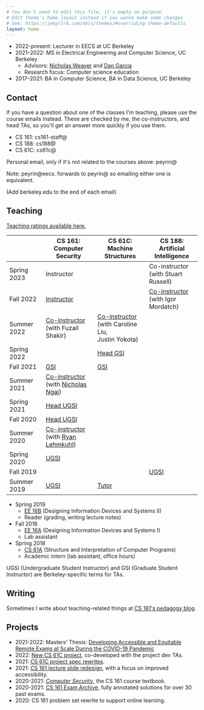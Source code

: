 ```yaml
---
# You don't need to edit this file, it's empty on purpose.
# Edit theme's home layout instead if you wanna make some changes
# See: https://jekyllrb.com/docs/themes/#overriding-theme-defaults
layout: home
---
```


- 2022-present: Lecturer in EECS at UC Berkeley
- 2021–2022: MS in Electrical Engineering and Computer Science, UC Berkeley
  - Advisors: [Nicholas Weaver](http://www1.icsi.berkeley.edu/~nweaver/) and [Dan Garcia](https://people.eecs.berkeley.edu/~ddgarcia/)
  - Research focus: Computer science education
- 2017–2021: BA in Computer Science, BA in Data Science, UC Berkeley

## Contact

If you have a question about one of the classes I'm teaching, please use the course emails instead. These are checked by me, the co-instructors, and head TAs, so you'll get an answer more quickly if you use them.
- CS 161: cs161-staff@
- CS 188: cs188@
- CS 61C: cs61c@

Personal email, only if it's not related to the courses above: peyrin@

Note: peyrin@eecs. forwards to peyrin@ so emailing either one is equivalent.

(Add berkeley.edu to the end of each email)


## Teaching

[Teaching ratings available here.](https://hkn.eecs.berkeley.edu/coursesurveys/instructor/Kao,Peyrin)

<table>
<colgroup>
  <col span="1" style="width: 19%;">
  <col span="1" style="width: 27%;">
  <col span="1" style="width: 27%;">
  <col span="1" style="width: 27%;">
</colgroup>
<thead>
  <tr>
    <th></th>
    <th>CS 161: Computer Security</th>
    <th>CS 61C: Machine Structures</th>
    <th>CS 188: Artificial Intelligence</th>
  </tr>
</thead>
<tbody>
  <tr>
    <td>Spring 2023</td>
    <td>Instructor</td>
    <td></td>
    <td>Co-instructor<br>(with Stuart Russell)</td>
  </tr>
  <tr>
    <td>Fall 2022</td>
    <td><a href="https://fa22.cs161.org" target="_blank" rel="noopener noreferrer">Instructor</a></td>
    <td></td>
    <td><a href="https://inst.eecs.berkeley.edu/~cs188/fa22" target="_blank" rel="noopener noreferrer">Co-instructor</a><br>(with Igor Mordatch)</td>
  </tr>
  <tr>
    <td>Summer 2022</td>
    <td><a href="https://su22.cs161.org" target="_blank" rel="noopener noreferrer">Co-instructor</a><br>(with Fuzail Shakir)</td>
    <td><a href="https://cs61c.org/su22" target="_blank" rel="noopener noreferrer">Co-instructor</a><br>(with Caroline Liu,<br>Justin Yokota)</td>
    <td></td>
  </tr>
  <tr>
    <td>Spring 2022</td>
    <td></td>
    <td><a href="https://cs61c.org/sp22/" target="_blank" rel="noopener noreferrer">Head GSI</a></td>
    <td></td>
  </tr>
  <tr>
    <td>Fall 2021<br></td>
    <td><a href="https://fa21.cs161.org/" target="_blank" rel="noopener noreferrer">GSI</a></td>
    <td><a href="https://cs61c.org/fa21/" target="_blank" rel="noopener noreferrer">GSI</a></td>
    <td></td>
  </tr>
  <tr>
    <td>Summer 2021</td>
    <td><a href="https://su21.cs161.org/" target="_blank" rel="noopener noreferrer">Co-instructor</a><br>(with <a href="https://ngai.me/" target="_blank" rel="noopener noreferrer">Nicholas Ngai</a>)</td>
    <td></td>
    <td></td>
  </tr>
  <tr>
    <td>Spring 2021</td>
    <td><a href="https://sp21.cs161.org/" target="_blank" rel="noopener noreferrer">Head UGSI</a></td>
    <td></td>
    <td></td>
  </tr>
  <tr>
    <td>Fall 2020</td>
    <td><a href="https://fa20.cs161.org/" target="_blank" rel="noopener noreferrer">Head UGSI</a></td>
    <td></td>
    <td></td>
  </tr>
  <tr>
    <td>Summer 2020<br></td>
    <td><a href="https://su20.cs161.org/" target="_blank" rel="noopener noreferrer">Co-instructor</a><br>(with <a href="https://ryanleh.me/" target="_blank" rel="noopener noreferrer">Ryan Lehmkuhl</a>)<br></td>
    <td></td>
    <td></td>
  </tr>
  <tr>
    <td>Spring 2020</td>
    <td><a href="https://sp20.cs161.org/" target="_blank" rel="noopener noreferrer">UGSI</a></td>
    <td></td>
    <td></td>
  </tr>
  <tr>
    <td>Fall 2019</td>
    <td></td>
    <td></td>
    <td><a href="https://inst.eecs.berkeley.edu/~cs188/fa19/" target="_blank" rel="noopener noreferrer">UGSI</a></td>
  </tr>
  <tr>
    <td>Summer 2019</td>
    <td><a href="https://inst.eecs.berkeley.edu//~cs161/su19" target="_blank" rel="noopener noreferrer">UGSI</a></td>
    <td><a href="https://cs61c.org/su19/" target="_blank" rel="noopener noreferrer">Tutor</a></td>
    <td></td>
  </tr>
</tbody>
</table>

- Spring 2019
  - [EE 16B](https://inst.eecs.berkeley.edu/~ee16b/sp19/) (Designing Information Devices and Systems II)
  - Reader (grading, writing lecture notes)
- Fall 2018
  - [EE 16A](https://inst.eecs.berkeley.edu/~ee16a/fa18/) (Designing Information Devices and Systems I)
  - Lab assistant
- Spring 2018
  - [CS 61A](https://inst.eecs.berkeley.edu/~cs61a/sp18/) (Structure and Interpretation of Computer Programs)
  - Academic intern (lab assistant, office hours)

UGSI (Undergraduate Student Instructor) and GSI (Graduate Student Instructor) are Berkeley-specific terms for TAs.

## Writing

Sometimes I write about teaching-related things at [CS 161's pedagogy blog](https://pedagogy.cs161.org/).

## Projects

* 2021-2022: Masters' Thesis: [Developing Accessible and Equitable Remote Exams at Scale During the COVID-19 Pandemic](https://www2.eecs.berkeley.edu/Pubs/TechRpts/2022/EECS-2022-223.html)
* 2022: [New CS 61C project](https://cs61c.org/sp22/projects/proj1/), co-developed with the project dev TAs.
* 2021: [CS 61C project spec rewrites](https://fa21.cs161.org/).
* 2021: [CS 161 lecture slide redesign](https://su21.cs161.org/), with a focus on improved accessibility.
* 2020-2021: [*Computer Security*](https://textbook.cs161.org/), the CS 161 course textbook.
* 2020-2021: [CS 161 Exam Archive](https://cs161.org/resources.html#past-exams), fully annotated solutions for over 30 past exams.
* 2020: CS 161 problem set rewrite to support online learning.
